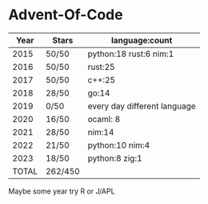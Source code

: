 # Advent-Of-Code
| Year             | Stars           | language:count               |
| ---------------- | --------------- | ---------------------------- |
| 2015             | 50/50           | python:18 rust:6 nim:1       |
| 2016             | 50/50           | rust:25                      |
| 2017             | 50/50           | c++:25                       |
| 2018             | 28/50           | go:14                        |
| 2019             | 0/50            | every day different language |
| 2020             | 16/50           | ocaml: 8                     |
| 2021             | 28/50           | nim:14                       |
| 2022             | 21/50           | python:10 nim:4              |
| 2023             | 18/50           | python:8 zig:1               |
| TOTAL            | 262/450         |                              |

Maybe some year try R or J/APL
